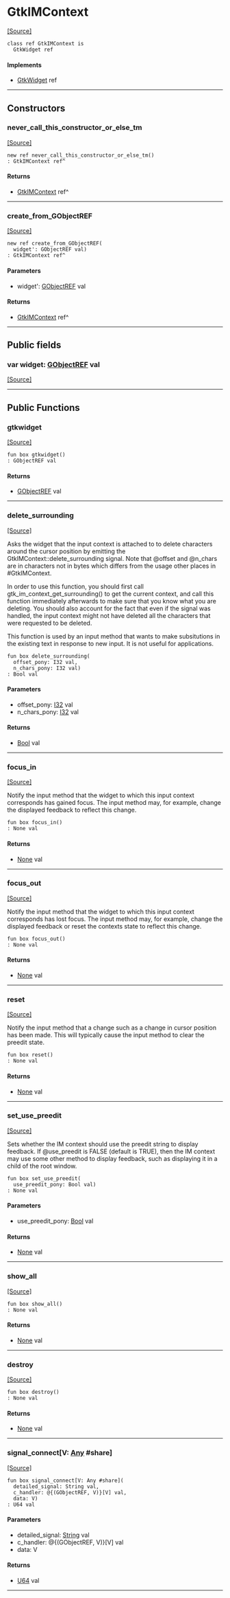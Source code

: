 # GtkIMContext
<span class="source-link">[[Source]](src/gtk3/GtkIMContext.md#L6)</span>
```pony
class ref GtkIMContext is
  GtkWidget ref
```

#### Implements

* [GtkWidget](gtk3-GtkWidget.md) ref

---

## Constructors

### never_call_this_constructor_or_else_tm
<span class="source-link">[[Source]](src/gtk3/GtkIMContext.md#L10)</span>


```pony
new ref never_call_this_constructor_or_else_tm()
: GtkIMContext ref^
```

#### Returns

* [GtkIMContext](gtk3-GtkIMContext.md) ref^

---

### create_from_GObjectREF
<span class="source-link">[[Source]](src/gtk3/GtkIMContext.md#L13)</span>


```pony
new ref create_from_GObjectREF(
  widget': GObjectREF val)
: GtkIMContext ref^
```
#### Parameters

*   widget': [GObjectREF](gtk3-..-gobject-GObjectREF.md) val

#### Returns

* [GtkIMContext](gtk3-GtkIMContext.md) ref^

---

## Public fields

### var widget: [GObjectREF](gtk3-..-gobject-GObjectREF.md) val
<span class="source-link">[[Source]](src/gtk3/GtkIMContext.md#L7)</span>



---

## Public Functions

### gtkwidget
<span class="source-link">[[Source]](src/gtk3/GtkIMContext.md#L9)</span>


```pony
fun box gtkwidget()
: GObjectREF val
```

#### Returns

* [GObjectREF](gtk3-..-gobject-GObjectREF.md) val

---

### delete_surrounding
<span class="source-link">[[Source]](src/gtk3/GtkIMContext.md#L19)</span>


Asks the widget that the input context is attached to to delete
characters around the cursor position by emitting the
GtkIMContext::delete_surrounding signal. Note that @offset and @n_chars
are in characters not in bytes which differs from the usage other
places in #GtkIMContext.

In order to use this function, you should first call
gtk_im_context_get_surrounding() to get the current context, and
call this function immediately afterwards to make sure that you
know what you are deleting. You should also account for the fact
that even if the signal was handled, the input context might not
have deleted all the characters that were requested to be deleted.

This function is used by an input method that wants to make
subsitutions in the existing text in response to new input. It is
not useful for applications.


```pony
fun box delete_surrounding(
  offset_pony: I32 val,
  n_chars_pony: I32 val)
: Bool val
```
#### Parameters

*   offset_pony: [I32](builtin-I32.md) val
*   n_chars_pony: [I32](builtin-I32.md) val

#### Returns

* [Bool](builtin-Bool.md) val

---

### focus_in
<span class="source-link">[[Source]](src/gtk3/GtkIMContext.md#L44)</span>


Notify the input method that the widget to which this
input context corresponds has gained focus. The input method
may, for example, change the displayed feedback to reflect
this change.


```pony
fun box focus_in()
: None val
```

#### Returns

* [None](builtin-None.md) val

---

### focus_out
<span class="source-link">[[Source]](src/gtk3/GtkIMContext.md#L53)</span>


Notify the input method that the widget to which this
input context corresponds has lost focus. The input method
may, for example, change the displayed feedback or reset the contexts
state to reflect this change.


```pony
fun box focus_out()
: None val
```

#### Returns

* [None](builtin-None.md) val

---

### reset
<span class="source-link">[[Source]](src/gtk3/GtkIMContext.md#L73)</span>


Notify the input method that a change such as a change in cursor
position has been made. This will typically cause the input
method to clear the preedit state.


```pony
fun box reset()
: None val
```

#### Returns

* [None](builtin-None.md) val

---

### set_use_preedit
<span class="source-link">[[Source]](src/gtk3/GtkIMContext.md#L93)</span>


Sets whether the IM context should use the preedit string
to display feedback. If @use_preedit is FALSE (default
is TRUE), then the IM context may use some other method to display
feedback, such as displaying it in a child of the root window.


```pony
fun box set_use_preedit(
  use_preedit_pony: Bool val)
: None val
```
#### Parameters

*   use_preedit_pony: [Bool](builtin-Bool.md) val

#### Returns

* [None](builtin-None.md) val

---

### show_all
<span class="source-link">[[Source]](src/gtk3/GtkWidget.md#L4)</span>


```pony
fun box show_all()
: None val
```

#### Returns

* [None](builtin-None.md) val

---

### destroy
<span class="source-link">[[Source]](src/gtk3/GtkWidget.md#L7)</span>


```pony
fun box destroy()
: None val
```

#### Returns

* [None](builtin-None.md) val

---

### signal_connect\[V: [Any](builtin-Any.md) #share\]
<span class="source-link">[[Source]](src/gtk3/GtkWidget.md#L10)</span>


```pony
fun box signal_connect[V: Any #share](
  detailed_signal: String val,
  c_handler: @{(GObjectREF, V)}[V] val,
  data: V)
: U64 val
```
#### Parameters

*   detailed_signal: [String](builtin-String.md) val
*   c_handler: @{(GObjectREF, V)}[V] val
*   data: V

#### Returns

* [U64](builtin-U64.md) val

---

